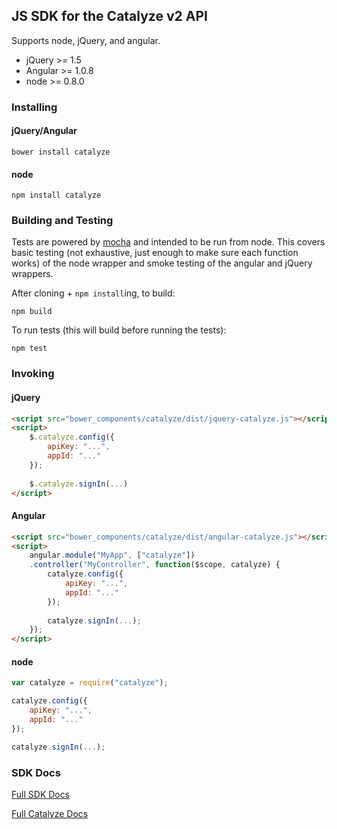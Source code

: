 ## JS SDK for the Catalyze v2 API
Supports node, jQuery, and angular.

* jQuery >= 1.5
* Angular >= 1.0.8
* node >= 0.8.0

### Installing

#### jQuery/Angular
```
bower install catalyze
```

#### node
```
npm install catalyze
```

### Building and Testing
Tests are powered by [mocha](http://visionmedia.github.io/mocha/) and intended to be run from node. This covers basic testing (not exhaustive, just enough to make sure each function works) of the node wrapper and smoke testing of the angular and jQuery wrappers.

After cloning + `npm install`ing, to build:

```
npm build
```

To run tests (this will build before running the tests):

```
npm test
```

### Invoking
#### jQuery

```html
<script src="bower_components/catalyze/dist/jquery-catalyze.js"></script>
<script>
    $.catalyze.config({
        apiKey: "...",
        appId: "..."
    });
    
    $.catalyze.signIn(...)
</script>
```

#### Angular
```html
<script src="bower_components/catalyze/dist/angular-catalyze.js"></script>
<script>
    angular.module("MyApp", ["catalyze"])
    .controller("MyController", function($scope, catalyze) {
        catalyze.config({
            apiKey: "...",
            appId: "..."
        });
        
        catalyze.signIn(...);
    });
</script>
```

#### node

```javascript
var catalyze = require("catalyze");

catalyze.config({
    apiKey: "...",
    appId: "..."
});

catalyze.signIn(...);
```

### SDK Docs

[Full SDK Docs](https://github.com/catalyzeio/catalyze-js-sdk/blob/master/docs.md)

[Full Catalyze Docs](https://resources.catalyze.io/)
